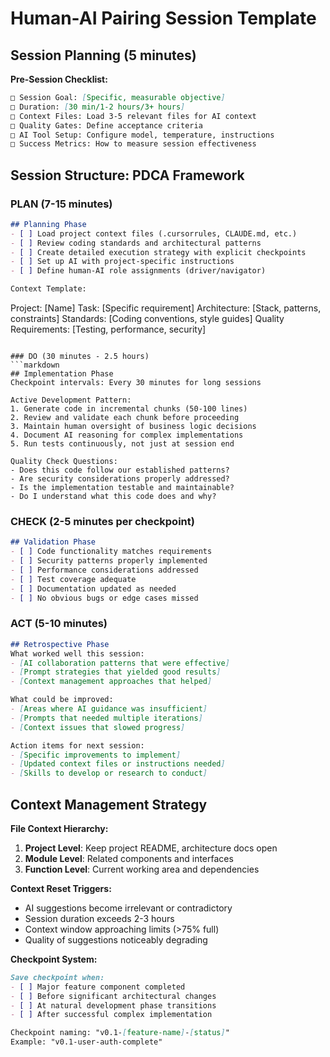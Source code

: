 # Human-AI Pairing Session Template

## Session Planning (5 minutes)

**Pre-Session Checklist:**
```markdown
□ Session Goal: [Specific, measurable objective]
□ Duration: [30 min/1-2 hours/3+ hours]  
□ Context Files: Load 3-5 relevant files for AI context
□ Quality Gates: Define acceptance criteria
□ AI Tool Setup: Configure model, temperature, instructions
□ Success Metrics: How to measure session effectiveness
```

## Session Structure: PDCA Framework

### PLAN (7-15 minutes)
```markdown
## Planning Phase
- [ ] Load project context files (.cursorrules, CLAUDE.md, etc.)
- [ ] Review coding standards and architectural patterns
- [ ] Create detailed execution strategy with explicit checkpoints
- [ ] Set up AI with project-specific instructions
- [ ] Define human-AI role assignments (driver/navigator)

Context Template:
```
Project: [Name]
Task: [Specific requirement]
Architecture: [Stack, patterns, constraints]
Standards: [Coding conventions, style guides]
Quality Requirements: [Testing, performance, security]
```

### DO (30 minutes - 2.5 hours)
```markdown
## Implementation Phase
Checkpoint intervals: Every 30 minutes for long sessions

Active Development Pattern:
1. Generate code in incremental chunks (50-100 lines)
2. Review and validate each chunk before proceeding
3. Maintain human oversight of business logic decisions
4. Document AI reasoning for complex implementations
5. Run tests continuously, not just at session end

Quality Check Questions:
- Does this code follow our established patterns?
- Are security considerations properly addressed?
- Is the implementation testable and maintainable?
- Do I understand what this code does and why?
```

### CHECK (2-5 minutes per checkpoint)
```markdown
## Validation Phase
- [ ] Code functionality matches requirements
- [ ] Security patterns properly implemented  
- [ ] Performance considerations addressed
- [ ] Test coverage adequate
- [ ] Documentation updated as needed
- [ ] No obvious bugs or edge cases missed
```

### ACT (5-10 minutes)
```markdown
## Retrospective Phase
What worked well this session:
- [AI collaboration patterns that were effective]
- [Prompt strategies that yielded good results]
- [Context management approaches that helped]

What could be improved:
- [Areas where AI guidance was insufficient]
- [Prompts that needed multiple iterations]
- [Context issues that slowed progress]

Action items for next session:
- [Specific improvements to implement]
- [Updated context files or instructions needed]
- [Skills to develop or research to conduct]
```

## Context Management Strategy

**File Context Hierarchy:**
1. **Project Level**: Keep project README, architecture docs open
2. **Module Level**: Related components and interfaces  
3. **Function Level**: Current working area and dependencies

**Context Reset Triggers:**
- AI suggestions become irrelevant or contradictory
- Session duration exceeds 2-3 hours
- Context window approaching limits (>75% full)
- Quality of suggestions noticeably degrading

**Checkpoint System:**
```markdown
Save checkpoint when:
- [ ] Major feature component completed
- [ ] Before significant architectural changes  
- [ ] At natural development phase transitions
- [ ] After successful complex implementation

Checkpoint naming: "v0.1-[feature-name]-[status]"
Example: "v0.1-user-auth-complete"
```